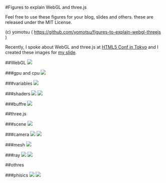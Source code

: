 #Figures to explain WebGL and three.js

Feel free to use these figures for your blog, slides and others. these are released under the MIT License.

(c) yomotsu ( https://github.com/yomotsu/figures-to-explain-webgl-threejs )

Recently, I spoke about WebGL and three.js at [HTML5 Conf in Tokyo](http://events.html5j.org/conference/2012/09/) and I created these images for [my slide](www.slideshare.net/yomotsu/webgl-and-threejs).

##WebGL
![](https://raw.github.com/yomotsu/figures-to-explain-webgl-threejs/master/thumbnail/flow-of-webgl.png)

###gpu and cpu
![](https://raw.github.com/yomotsu/figures-to-explain-webgl-threejs/master/thumbnail/cpu-gpu.png)

###variables
![](https://raw.github.com/yomotsu/figures-to-explain-webgl-threejs/master/thumbnail/vars.png)

###shaders
![](https://raw.github.com/yomotsu/figures-to-explain-webgl-threejs/master/thumbnail/shader.png)
![](https://raw.github.com/yomotsu/figures-to-explain-webgl-threejs/master/thumbnail/shader2.png)

###buffre
![](https://raw.github.com/yomotsu/figures-to-explain-webgl-threejs/master/thumbnail/shader3.png)

##three.js

###scene
![](https://raw.github.com/yomotsu/figures-to-explain-webgl-threejs/master/thumbnail/scene.png)

###camera
![](https://raw.github.com/yomotsu/figures-to-explain-webgl-threejs/master/thumbnail/camera.png)
![](https://raw.github.com/yomotsu/figures-to-explain-webgl-threejs/master/thumbnail/camera2.png)

###mesh
![](https://raw.github.com/yomotsu/figures-to-explain-webgl-threejs/master/thumbnail/mesh.png)

###ray
![](https://raw.github.com/yomotsu/figures-to-explain-webgl-threejs/master/thumbnail/ray1.png)
![](https://raw.github.com/yomotsu/figures-to-explain-webgl-threejs/master/thumbnail/ray2.png)

##othres

###phisics
![](https://raw.github.com/yomotsu/figures-to-explain-webgl-threejs/master/thumbnail/phisics.png)
![](https://raw.github.com/yomotsu/figures-to-explain-webgl-threejs/master/thumbnail/phisics2.png)
